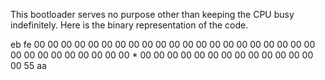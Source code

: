 
This bootloader serves no purpose other than keeping the CPU busy indefinitely. Here is the binary representation of the code.



eb  fe  00  00  00  00  00  00  00  00  00  00  00  00  00  00
00  00  00  00  00  00  00  00  00  00  00  00  00  00  00  00
*
00  00  00  00  00  00  00  00  00  00  00  00  00  00  55  aa